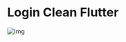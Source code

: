 # Login Clean Flutter

![img](https://user-images.githubusercontent.com/38708863/90169123-88d7a480-dd74-11ea-812b-108dd48e65d7.jpg)
